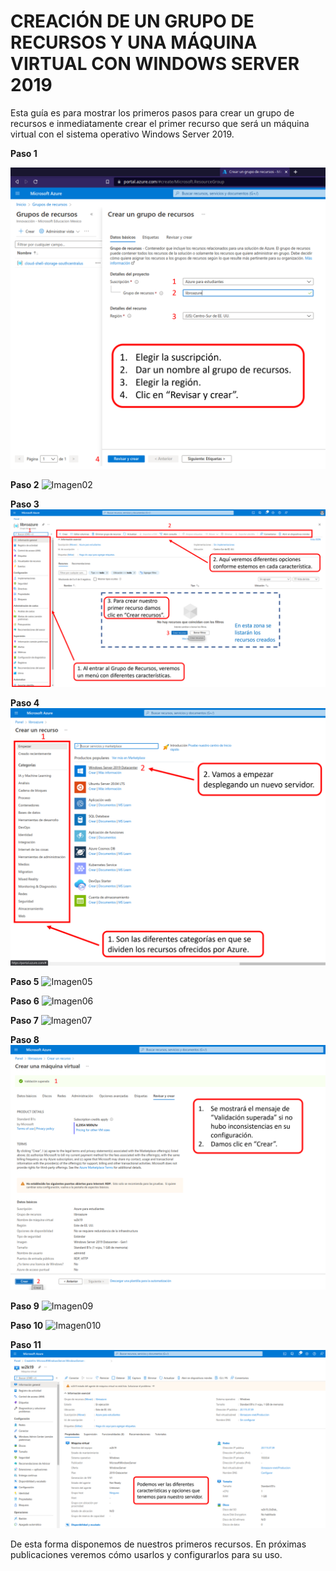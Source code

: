 # CREACIÓN DE UN GRUPO DE RECURSOS Y UNA MÁQUINA VIRTUAL CON WINDOWS SERVER 2019

Esta guía es para mostrar los primeros pasos para crear un grupo de recursos e inmediatamente crear el primer recurso que será un máquina virtual con el sistema operativo Windows Server 2019.  

**Paso 1**

![Imagen01](img/01-Creacion-de-GR.png)  


**Paso 2**
![Imagen02](img/02-Creación-de-GR.png)  

**Paso 3**
![Imagen03](img/03-GR-nuevo.png)  

**Paso 4**
![Imagen04](img/04-Crear-un-recurso.png)  

**Paso 5**
![Imagen05](img/05-Creación-de-MV.png)
  
**Paso 6**
![Imagen06](img/06-Creación-de-MV-Discos.png)  

**Paso 7**
![Imagen07](img/07-Creación-de-MV-Redes.png)  

**Paso 8**
![Imagen08](img/08-Creación-de-MV-Validación.png)  

**Paso 9**
![Imagen09](img/09-Creación-de-MV-En-curso.png)  

**Paso 10**
![Imagen010](img/10-Creación-de-MV-Completada.png)  

**Paso 11**
![Imagen011](img/11-Recurso-Server2019.png)


De esta forma disponemos de nuestros primeros recursos. En próximas publicaciones veremos cómo usarlos y configurarlos para su uso.